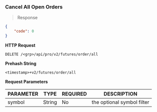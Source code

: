 ### Cancel All Open Orders

> Response

```json
{
    "code": 0
}
```

**HTTP Request**

`DELETE /<grp>/api/pro/v2/futures/order/all`

**Prehash String**

`<timestamp>+v2/futures/order/all`

**Request Parameters**

PARAMETER | TYPE   | REQUIRED | DESCRIPTION
--------- |--------| -------- | ------------------------------------------------------ 
symbol    | String |   No     | the optional symbol filter

